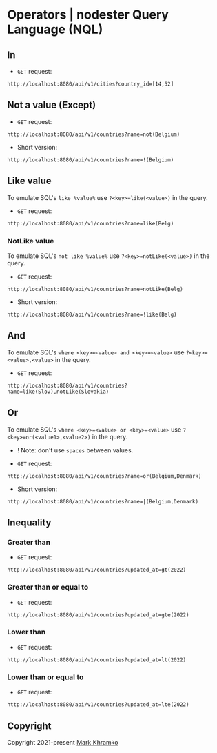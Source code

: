 # Operators | nodester Query Language (NQL)

## In

* `GET` request:
```
http://localhost:8080/api/v1/cities?country_id=[14,52]
```


## Not a value (Except)

* `GET` request:
```
http://localhost:8080/api/v1/countries?name=not(Belgium)
```

* Short version:
```
http://localhost:8080/api/v1/countries?name=!(Belgium)
```



## Like value

To emulate SQL's `like %value%` use `?<key>=like(<value>)` in the query.

* `GET` request:
```
http://localhost:8080/api/v1/countries?name=like(Belg)
```

### NotLike value

To emulate SQL's `not like %value%` use `?<key>=notLike(<value>)` in the query.

* `GET` request:
```
http://localhost:8080/api/v1/countries?name=notLike(Belg)
```

* Short version:
```
http://localhost:8080/api/v1/countries?name=!like(Belg)
```

## And
To emulate SQL's `where <key>=<value> and <key>=<value>` use `?<key>=<value>,<value>` in the query.

* `GET` request:
```
http://localhost:8080/api/v1/countries?name=like(Slov),notLike(Slovakia)
```


## Or

To emulate SQL's `where <key>=<value> or <key>=<value>` use `?<key>=or(<value1>,<value2>)` in the query.
* ! Note: don't use `spaces` between values.

* `GET` request:
```
http://localhost:8080/api/v1/countries?name=or(Belgium,Denmark)
```

* Short version:
```
http://localhost:8080/api/v1/countries?name=|(Belgium,Denmark)
```

## Inequality

### Greater than

* `GET` request:
```
http://localhost:8080/api/v1/countries?updated_at=gt(2022)
```

### Greater than or equal to

* `GET` request:
```
http://localhost:8080/api/v1/countries?updated_at=gte(2022)
```

### Lower than

* `GET` request:
```
http://localhost:8080/api/v1/countries?updated_at=lt(2022)
```

### Lower than or equal to

* `GET` request:
```
http://localhost:8080/api/v1/countries?updated_at=lte(2022)
```

## Copyright
Copyright 2021-present [Mark Khramko](https://github.com/MarkKhramko)
